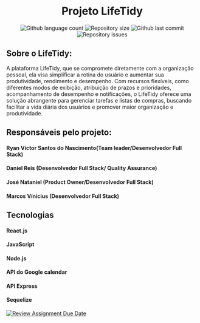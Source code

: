 <!--Cabeçalho-->
<h1 align="center">
  Projeto LifeTidy
</h1>

<p align="center">
  <img alt="Github language count" src="https://img.shields.io/github/languages/count/ifpi-picos/projeto-web-full-stack-time-lifetidy">
  <img alt="Repository size" src="https://img.shields.io/github/repo-size/ifpi-picos/projeto-web-full-stack-time-lifetidy">
  <img alt="Github last commit" src="https://img.shields.io/github/last-commit/ifpi-picos/projeto-web-full-stack-time-lifetidy">
  <img alt="Repository issues" src="https://img.shields.io/github/issues/ifpi-picos/projeto-web-full-stack-time-lifetidy">
</p>


<!--Índice-->

<!--Corpo-->
<h2>
  Sobre o LifeTidy:
</h2>

<p> A plataforma LifeTidy, que se compromete diretamente com a organização pessoal, ela visa simplificar a rotina do usuário e aumentar sua produtividade, rendimento e desempenho. Com recursos flexíveis, como diferentes modos de exibição, atribuição de prazos e prioridades, acompanhamento de desempenho e notificações, o LifeTidy oferece uma solução abrangente para gerenciar tarefas e listas de compras, buscando facilitar a vida diária dos usuários e promover maior organização e produtividade.</p>

## Responsáveis pelo projeto:
<h4>
  Ryan Victor Santos do Nascimento(Team leader/Desenvolvedor Full Stack)
</h4>

<h4>
  Daniel Reis (Desenvolvedor Full Stack/ Quality Assurance)
</h4>

<h4>
  José Nataniel (Product Owner/Desenvolvedor Full Stack)
</h4>

<h4>
  Marcos Vínicius (Desenvolvedor Full Stack)
</h4>

## Tecnologias
<h4>
  React.js
</h4>

<h4>
  JavaScript
</h4>

<h4>
  Node.js
</h4>

<h4>
  API do Google calendar
</h4>

<h4>
  API Express
</h4>

<h4>
  Sequelize
</h4>






[![Review Assignment Due Date](https://classroom.github.com/assets/deadline-readme-button-24ddc0f5d75046c5622901739e7c5dd533143b0c8e959d652212380cedb1ea36.svg)](https://classroom.github.com/a/U2l29CBO)
